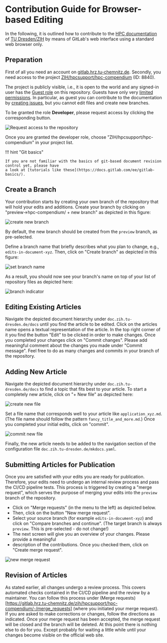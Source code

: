 # Contribution Guide for Browser-based Editing

In the following, it is outlined how to contribute to the
[HPC documentation](https://doc.zih.tu-dresden.de/) of
[TU Dresden/ZIH](https://tu-dresden.de/zih/) by means of GitLab's web interface using a standard web
browser only.

## Preparation

First of all you need an account on
[gitlab.hrz.tu-chemnitz.de](https://gitlab.hrz.tu-chemnitz.de).
Secondly, you need access to the project
[ZIH/hpcsupport/hpc-compendium](https://gitlab.hrz.tu-chemnitz.de/zih/hpcsupport/hpc-compendium)
(ID: 8840).

The project is publicly visible, i.e., it is open to the world and any signed-in user has the
[Guest role](https://gitlab.hrz.tu-chemnitz.de/help/user/permissions.md) on this repository. Guests
have only very
[limited permissions](https://gitlab.hrz.tu-chemnitz.de/help/user/permissions.md#project-members-permissions).
In particular, as guest you can contribute to the documentation by
[creating issues](howto_contribute.md#contribute-via-issue), but you cannot edit files and create
new branches.

To be granted the role **Developer**, please request access by clicking the corresponding button.

![Request access to the repository](misc/request_access.png)

Once you are granted the developer role, choose "ZIH/hpcsupport/hpc-compendium" in your project list.

!!! hint "Git basics"

    If you are not familiar with the basics of git-based document revision control yet, please have
    a look at [tutorials like these](https://docs.gitlab.com/ee/gitlab-basics/).

## Create a Branch

Your contribution starts by creating your own branch of the repository that will hold your edits and
additions.  Create your branch  by clicking on "preview->hpc-compendium/ + new branch" as depicted
in this figure:

![create new branch](misc/cb_create_new_branch.png)

By default, the new branch should be created from the `preview` branch, as pre-selected.

Define a branch name that briefly describes what you plan to change, e.g., `edits-in-document-xyz`.
Then, click on "Create branch" as depicted in this figure:

![set branch name](misc/cb_set_branch_name.png)

As a result, you should now see your branch's name on top of your list of repository files as
depicted here:

![branch indicator](misc/cb_branch_indicator.png)

## Editing Existing Articles

Navigate the depicted document hierarchy under `doc.zih.tu-dresden.de/docs` until you find the
article to be edited. Click on the articles name opens a textual representation of the article.  In
the top right corner of it you find the button "Edit" to be clicked in order to make changes.  Once
you completed your changes click on "Commit changes".  Please add meaningful comment about the
changes you made under "Commit message".  Feel free to do as many changes and commits in your branch
of the repository.

## Adding New Article

Navigate the depicted document hierarchy under `doc.zih.tu-dresden.de/docs` to find a topic that
fits best to your article. To start a completely new article, click on "+ New file" as depicted
here:

![create new file](misc/cb_create_new_file.png)

Set a file name that corresponds well to your article like `application_xyz.md`.
(The file name should follow the pattern `fancy_title_and_more.md`.)
Once you completed your initial edits, click on "commit".

![commit new file](misc/cb_commit_file.png)

Finally, the new article needs to be added to the navigation section of the configuration file
`doc.zih.tu-dresden.de/mkdocs.yaml`.

## Submitting Articles for Publication

Once you are satisfied with your edits you are ready for publication.
Therefore, your edits need to undergo an internal review process and pass the CI/CD pipeline tests.
This process is triggered by creating a "merge request", which serves the purpose of merging your edits
into the `preview` branch of the repository.

* Click on "Merge requests" (in the menu to the left) as depicted below.
* Then, click on the button "New merge request".
* Select your source branch (for example `edits-in-document-xyz`) and click on "Compare branches and
  continue". (The target branch is always `preview`. This is pre-selected - do not change!)
* The next screen will give you an overview of your changes.  Please provide a meaningful
* description of the contributions.  Once you checked them, click on "Create merge request".

![new merge request](misc/cb_new_merge_request.png)

## Revision of Articles

As stated earlier, all changes undergo a review process.
This covers automated checks contained in the CI/CD pipeline and the review by a maintainer.
You can follow this process under
(Merge requests)[https://gitlab.hrz.tu-chemnitz.de/zih/hpcsupport/hpc-compendium/-/merge_requests]
(where you initiated your merge request).
If you are asked to make corrections or changes, follow the directions as indicated.
Once your merge request has been accepted, the merge request will be closed and the branch will be deleted.
At this point there is nothing else to do for you.
Except probably for waiting a little while until your changes become visible on the official web site.
